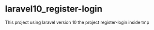 # laravel10_register-login
This project using laravel version 10
the project register-login inside tmp
